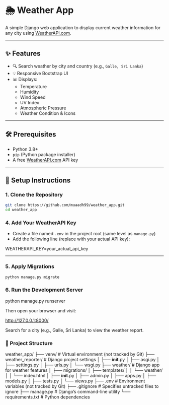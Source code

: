 # 🌦️ Weather App

A simple Django web application to display current weather information for any city using [WeatherAPI.com](https://www.weatherapi.com/).

---

## ✨ Features

- 🔍 Search weather by city and country (e.g., `Galle, Sri Lanka`)
- 💡 Responsive Bootstrap UI
- 📊 Displays:
  - Temperature  
  - Humidity  
  - Wind Speed  
  - UV Index  
  - Atmospheric Pressure  
  - Weather Condition & Icons

---

## 🛠️ Prerequisites

- Python 3.8+
- `pip` (Python package installer)
- A free [WeatherAPI.com](https://www.weatherapi.com/) API key

---

## 🚀 Setup Instructions

### 1. Clone the Repository

```bash
git clone https://github.com/muaadh99/weather_app.git
cd weather_app
```

### 4. Add Your WeatherAPI Key

- Create a file named `.env` in the project root (same level as `manage.py`)
- Add the following line (replace with your actual API key):

WEATHERAPI_KEY=your_actual_api_key


---

### 5. Apply Migrations

```bash
python manage.py migrate
```

### 6. Run the Development Server

python manage.py runserver

Then open your browser and visit:

http://127.0.0.1:8000/

Search for a city (e.g., Galle, Sri Lanka) to view the weather report.

### 📁 Project Structure

weather_app/
├── venv/                     # Virtual environment (not tracked by Git)
├── weather_reporter/         # Django project settings
│   ├── __init__.py
│   ├── asgi.py
│   ├── settings.py
│   ├── urls.py
│   └── wsgi.py
├── weather/                  # Django app for weather features
│   ├── migrations/
│   ├── templates/
│   │   └── weather/
│   │       └── index.html
│   ├── __init__.py
│   ├── admin.py
│   ├── apps.py
│   ├── models.py
│   ├── tests.py
│   └── views.py
├── .env                      # Environment variables (not tracked by Git)
├── .gitignore                # Specifies untracked files to ignore
├── manage.py                 # Django’s command-line utility
└── requirements.txt          # Python dependencies
